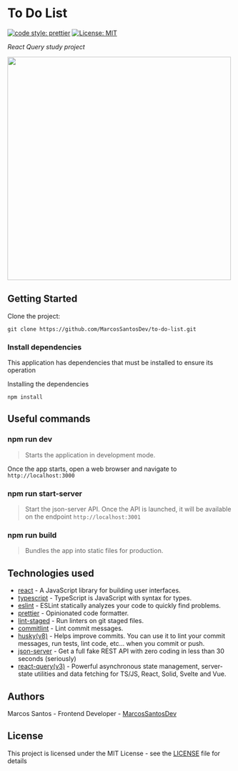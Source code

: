 # To Do List

[![code style: prettier](https://img.shields.io/badge/code_style-prettier-orange.svg)](https://github.com/prettier/prettier)
[![License: MIT](https://img.shields.io/badge/License-MIT-blue.svg)](https://opensource.org/licenses/MIT)

_React Query study project_

<img
  height="500"
  src="https://user-images.githubusercontent.com/26147340/185502945-638209cb-ac98-4506-a5f3-69e6daeba516.png"
/>

## Getting Started

Clone the project:

```
git clone https://github.com/MarcosSantosDev/to-do-list.git
```

### Install dependencies

This application has dependencies that must be installed to ensure its operation

Installing the dependencies

```
npm install
```

## Useful commands

### npm run dev
> Starts the application in development mode.

Once the app starts, open a web browser and navigate to `http://localhost:3000`

### npm run start-server
> Start the json-server API.
Once the API is launched, it will be available on the endpoint `http://localhost:3001`

### npm run build
> Bundles the app into static files for production.

## Technologies used

- [react](reactjs.org) - A JavaScript library for building user interfaces.
- [typescript](https://www.typescriptlang.org/) - TypeScript is JavaScript with syntax for types.
- [eslint](https://eslint.org/) - ESLint statically analyzes your code to quickly find problems.
- [prettier](https://prettier.io/) - Opinionated code formatter.
- [lint-staged](https://github.com/okonet/lint-staged) - Run linters on git staged files.
- [commitlint](https://commitlint.js.org/) - Lint commit messages.
- [husky(v8)](https://typicode.github.io/husky) - Helps improve commits. You can use it to lint your commit messages, run tests, lint code, etc... when you commit or push.
- [json-server](https://github.com/typicode/json-server) - Get a full fake REST API with zero coding in less than 30 seconds (seriously)
- [react-query(v3)](https://react-query-v3.tanstack.com/) - Powerful asynchronous state management, server-state utilities and data fetching for TS/JS, React, Solid, Svelte and Vue.

## Authors

Marcos Santos - Frontend Developer - [MarcosSantosDev](https://github.com/MarcosSantosDev)

## License

This project is licensed under the MIT License - see the [LICENSE](LICENSE) file for details
